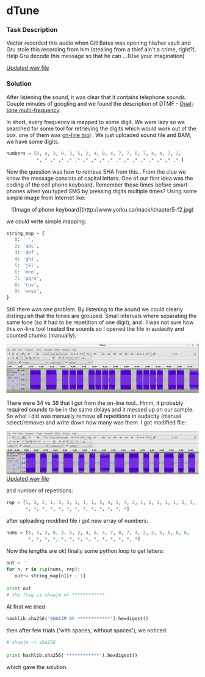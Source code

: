 # dTune

### Task Description
Vector recorded this audio when Gill Bates was opening his/her vault and Gru stole this recording from him (stealing from a thief ain't a crime, right?). Help Gru decode this message so that he can ...(Use your imagination)

[Updated wav file](dtune1.wav)

### Solution

After listening the sound, it was clear that it contains telephone sounds.
Couple minutes of googling and we found the description of DTMF -
[Dual-tone multi-frequency](https://en.wikipedia.org/wiki/Dual-tone_multi-frequency_signaling).

In short, every frequency is mapped to some digit. We were lazy so we searched for some tool for retrieving the digits which would work out of the box. one of them was [on-line tool](http://dialabc.com/sound/detect/) . We just uploaded sound file and BAM, we have some digits.

```python
numbers = [8, 4, 3, 0, 3, 5, 2, 4, 0, 4, 7, 7, 0, 7, 4, 4, 2, 2,
           *, * ,* ,* ,* ,* ,* ,* ,* ,* ,* ,* ,* ,* ,* ,* ,* ,* ]

```

Now the question was how to retrieve SHA from this.. From the clue we know the message consists of capital letters. One of our first idea was the coding of the cell phone keyboard. Remember those times before smart-phones when you typed SMS by pressing digits multiple times? Using some simple image from Internet like:

<p align="center">
![Image of phone keyboard](http://www.yorku.ca/mack/chapter5-f2.jpg)
</p>

we could write simple mapping:

```python
string_map = {
   0: ' ',
   2: 'abc',
   3: 'def',
   4: 'ghi',
   5: 'jkl',
   6: 'mno',
   7: 'pqrs',
   8: 'tuv',
   9: 'wxyz',
}
```

Still there was one problem. By listening to the sound we could clearly distinguish that the tones are grouped. Small intervals where separating the same tone (so it had to be repetition of one digit), and . I was not sure how this on-line tool treated the sounds so I opened the file in audacity and counted chunks (manually).

![Audacious screenshot 1](img1.png)


There were 34 vs 36 that I got from the on-line tool.. Hmm, it probably required sounds to be in the same delays and it messed up on our sample. So what I did was manually remove all repetitions in audacity (manual select/remove) and write down how many was them. I got modified file:

![Audacious screenshot 1](img2.png)
[Updated wav file](dtune1.wav)

and number of repetitions:
```python
rep = [1, 2, 2, 1, 3, 3, 1, 1, 1, 3, 4, 1, 4, 2, 1, 1, 1, 1, 1, 3, 3,
       *, *, *, *, *, *, *, *, *, *, *, *, *]
```

after uploading modified file i got new array of numbers:
```python
nums = [8, 4, 3, 0, 3, 5, 2, 4, 0, 4, 7, 0, 7, 4, 2, 2, 5, 6, 0, 6,
        *, *, *, *, *, *, *, *, *, *, *, *, *, *]
```

Now the lengths are ok! finally some python loop to get letters:
```python
out = ''
for n, r in zip(nums, rep):
   out+= string_map[n][r - 1]

print out
# the flag is shaajm of ************.
```

At first we tried
```python
hashlib.sha256('SHAAJM OF ************').hexdigest()
```

then after few trials ('with spaces, without spaces'), we noticed:
```python
# shaajm -> sha256

print hashlib.sha256('************').hexdigest()
```
which gave the solution.
